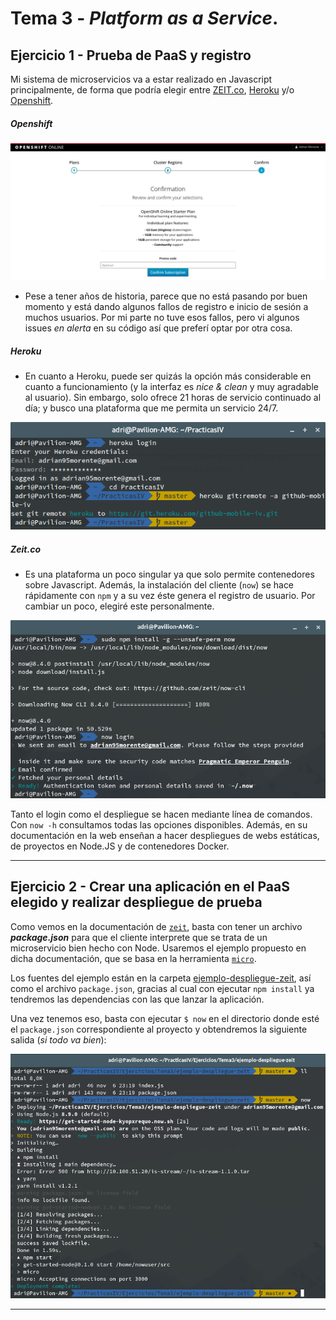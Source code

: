# Tema 3 - *Platform as a Service*.

## Ejercicio 1 - Prueba de PaaS y registro

Mi sistema de microservicios va a estar realizado en Javascript principalmente, de forma que podría elegir entre [ZEIT.co](https://zeit.co/), [Heroku](https://www.heroku.com/) y/o [Openshift](https://www.openshift.com/).

##### Openshift

![Openshift example](./images/openshift-example.png)

- Pese a tener años de historia, parece que no está pasando por buen momento y está dando algunos fallos de registro e inicio de sesión a muchos usuarios. Por mi parte no tuve esos fallos, pero vi algunos issues *en alerta* en su código así que preferí optar por otra cosa.

##### Heroku

- En cuanto a Heroku, puede ser quizás la opción más considerable en cuanto a funcionamiento (y la interfaz es *nice & clean* y muy agradable al usuario). Sin embargo, solo ofrece 21 horas de servicio continuado al día; y busco una plataforma que me permita un servicio 24/7.

![Heroku login](./images/heroku-login.png)

##### Zeit.co

- Es una plataforma un poco singular ya que solo permite contenedores sobre Javascript. Además, la instalación del cliente (`now`) se hace rápidamente con `npm` y a su vez éste genera el registro de usuario. Por cambiar un poco, elegiré este personalmente.

![now-cli](./images/now-cli.png)

Tanto el login como el despliegue se hacen mediante línea de comandos. Con `now -h` consultamos todas las opciones disponibles. Además, en su documentación en la web enseñan a hacer despliegues de webs estáticas, de proyectos en Node.JS y de contenedores Docker.

***

## Ejercicio 2 - Crear una aplicación en el PaaS elegido y realizar despliegue de prueba

Como vemos en la documentación de [`zeit`](https://zeit.co/docs/getting-started/deployment#node.js-deployment), basta con tener un archivo ***package.json*** para que el cliente interprete que se trata de un microservicio bien hecho con Node. Usaremos el ejemplo propuesto en dicha documentación, que se basa en la herramienta [`micro`](https://github.com/zeit/micro).

Los fuentes del ejemplo están en la carpeta [ejemplo-despliegue-zeit](./ejemplo-despliegue-zeit), así como el archivo `package.json`, gracias al cual con ejecutar `npm install` ya tendremos las dependencias con las que lanzar la aplicación.

Una vez tenemos eso, basta con ejecutar `$ now` en el directorio donde esté el `package.json` correspondiente al proyecto y obtendremos la siguiente salida (*si todo va bien*):

![ejemplo-despliegue-zeit](./images/ejemplo-despliegue-zeit.png)

***
